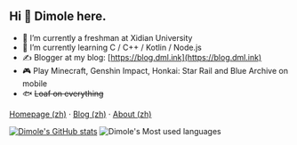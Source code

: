 ## Hi 👋 Dimole here.  

- 🏫 I’m currently a freshman at Xidian University 
- 🌱 I’m currently learning C / C++ / Kotlin / Node.js 
- ✍️ Blogger at my blog: [https://blog.dml.ink](https://blog.dml.ink) 
- 🎮 Play Minecraft, Genshin Impact, Honkai: Star Rail and Blue Archive on mobile 
- 🐟 ~~Loaf on everything~~ 

[Homepage (zh)](https://dml.ink) · [Blog (zh)](https://blog.dml.ink) · [About (zh)](https://blog.dml.ink/about.html)

[![Dimole's GitHub stats](https://github-readme-stats.vercel.app/api?username=dmlgzs)](https://github.com/anuraghazra/github-readme-stats)
![Dimole's Most used languages](https://github-readme-stats.vercel.app/api/top-langs/?username=dmlgzs&layout=compact&hide_border=true&langs_count=10)


